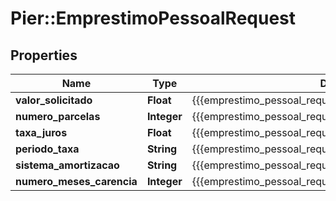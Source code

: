 # Pier::EmprestimoPessoalRequest

## Properties
Name | Type | Description | Notes
------------ | ------------- | ------------- | -------------
**valor_solicitado** | **Float** | {{{emprestimo_pessoal_request_valor_solicitado_value}}} | 
**numero_parcelas** | **Integer** | {{{emprestimo_pessoal_request_numero_parcelas_value}}} | 
**taxa_juros** | **Float** | {{{emprestimo_pessoal_request_taxa_juros_value}}} | 
**periodo_taxa** | **String** | {{{emprestimo_pessoal_request_periodo_taxa_value}}} | 
**sistema_amortizacao** | **String** | {{{emprestimo_pessoal_request_sistema_amortizacao_value}}} | 
**numero_meses_carencia** | **Integer** | {{{emprestimo_pessoal_request_numero_meses_carencia_value}}} | [optional] 



